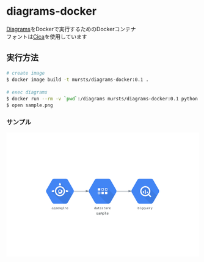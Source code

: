 # diagrams-docker

[Diagrams](https://github.com/mingrammer/diagrams)をDockerで実行するためのDockerコンテナ  
フォントは[Cica](https://github.com/miiton/Cica)を使用しています

## 実行方法

```sh
# create image
$ docker image build -t mursts/diagrams-docker:0.1 .

# exec diagrams
$ docker run --rm -v `pwd`:/diagrams mursts/diagrams-docker:0.1 python sample.py
$ open sample.png
```

### サンプル

![](sample.png)
